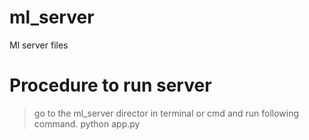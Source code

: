 # ml_server
Ml server files 

# Procedure to run server
> go to the ml_server director in terminal or cmd and run following command.
> python app.py
